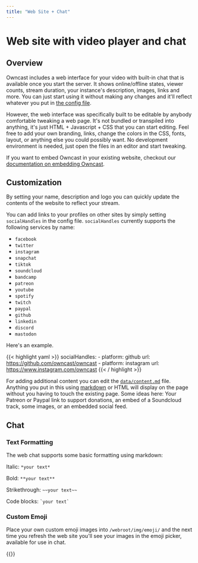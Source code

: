 ```yaml
---
title: "Web Site + Chat"
---
```


# Web site with video player and chat

## Overview

Owncast includes a web interface for your video with built-in chat that is available once you start the server.  It shows online/offline states, viewer counts, stream duration, your instance's description, images, links and more.  You can just start using it without making any changes and it'll reflect whatever you put in [the config file](/docs/configuration/#external-links).

However, the web interface was specifically built to be editable by anybody comfortable tweaking a web page.  It's not bundled or transpiled into anything, it's just HTML + Javascript + CSS that you can start editing.  Feel free to add your own branding, links, change the colors in the CSS, fonts, layout, or anything else you could possibly want.  No development environment is needed, just open the files in an editor and start tweaking.

If you want to embed Owncast in your existing website, checkout our [documentation on embedding Owncast](/docs/embed/).

## Customization

By setting your name, description and logo you can quickly update the contents of the website to reflect your stream. 

You can add links to your profiles on other sites by simply setting `socialHandles` in the config file.
`socialHandles` currently supports the following services by name:

* `facebook`
* `twitter`
* `instagram`
* `snapchat`
* `tiktok`
* `soundcloud`
* `bandcamp`
* `patreon`
* `youtube`
* `spotify`
* `twitch`
* `paypal`
* `github`
* `linkedin`
* `discord`
* `mastodon`

Here's an example.

{{< highlight yaml >}}
  socialHandles:
    - platform: github
      url: https://github.com/owncast/owncast
    - platform: instagram
      url: https://www.instagram.com/owncast
{{< / highlight >}}

For adding additional content you can edit the [`data/content.md`](https://github.com/owncast/owncast/blob/master/data/content-example.md) file.  Anything you put in this using [markdown](https://www.markdownguide.org/) or HTML will display on the page without you having to touch the existing page.  Some ideas here: Your Patreon or Paypal link to support donations, an embed of a Soundcloud track, some images, or an embedded social feed.

## Chat

### Text Formatting

The web chat supports some basic formatting using markdown:

Italic: `*your text*`

Bold: `**your text**`

Strikethrough: `~~your text~~`

Code blocks: <code>\`your text\`</code>

### Custom Emoji

Place your own custom emoji images into `/webroot/img/emoji/` and the next time you refresh the web site you'll see your images in the emoji picker, available for use in chat.

{{<versionsupport feature="emoji" version="0.0.2">}}
